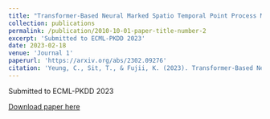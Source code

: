```yaml
---
title: "Transformer-Based Neural Marked Spatio Temporal Point Process Model for Football Match Events Analysis"
collection: publications
permalink: /publication/2010-10-01-paper-title-number-2
excerpt: 'Submitted to ECML-PKDD 2023'
date: 2023-02-18
venue: 'Journal 1'
paperurl: 'https://arxiv.org/abs/2302.09276'
citation: 'Yeung, C., Sit, T., & Fujii, K. (2023). Transformer-Based Neural Marked Spatio Temporal Point Process Model for Football Match Events Analysis. arXiv preprint arXiv:2302.09276.'
---
```

Submitted to ECML-PKDD 2023

[Download paper here](https://arxiv.org/abs/2302.09276)

<!-- Recommended citation: Your Name, You. (2010). "Paper Title Number 2." <i>Journal 1</i>. 1(2). -->
